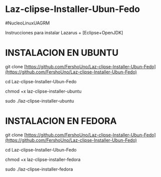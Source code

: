 # Laz-clipse-Installer-Ubun-Fedo

#NucleoLinuxUAGRM

Instrucciones para instalar Lazarus + [Eclipse+OpenJDK] 



# INSTALACION EN UBUNTU 

git clone [https://github.com/FershoUno/Laz-clipse-Installer-Ubun-Fedo](https://github.com/FershoUno/Laz-clipse-Installer-Ubun-Fedo)

cd Laz-clipse-Installer-Ubun-Fedo

chmod +x laz-clipse-installer-ubuntu

sudo ./laz-clipse-installer-ubuntu


# INSTALACION EN FEDORA 

git clone [https://github.com/FershoUno/Laz-clipse-Installer-Ubun-Fedo](https://github.com/FershoUno/Laz-clipse-Installer-Ubun-Fedo)

cd Laz-clipse-Installer-Ubun-Fedo

chmod +x laz-clipse-installer-fedora

sudo ./laz-clipse-installer-fedora




